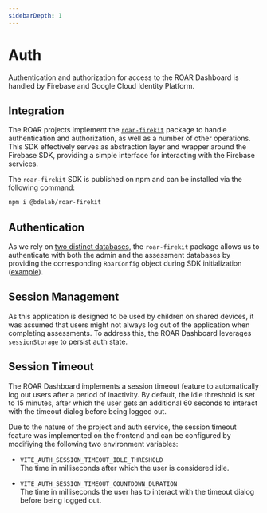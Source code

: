 ```yaml
---
sidebarDepth: 1
---
```

# Auth

Authentication and authorization for access to the ROAR Dashboard is handled by Firebase and Google Cloud Identity Platform.

## Integration
The ROAR projects implement the [`roar-firekit`](https://github.com/yeatmanlab/roar-firekit/) package to handle authentication and authorization, as well as a
number of other operations. This SDK effectively serves as abstraction layer and wrapper around the Firebase SDK,
providing a simple interface for interacting with the Firebase services. 

The `roar-firekit` SDK is published on npm and can be installed via the following command:
```bash
npm i @bdelab/roar-firekit
```

## Authentication
As we rely on [two distinct databases](/roar-docs/databases/), the `roar-firekit` package allows us to authenticate with both the
admin and the assessment databases by providing the corresponding `RoarConfig` object during SDK initialization
([example](https://github.com/yeatmanlab/roar-dashboard/blob/main/src/config/firebaseRoar.js)). 


## Session Management
As this application is designed to be used by children on shared devices, it was assumed that users might not always log
out of the application when completing assessments. To address this, the ROAR Dashboard leverages `sessionStorage` to
persist auth state. 

## Session Timeout
The ROAR Dashboard implements a session timeout feature to automatically log out users after a period of inactivity. By
default, the idle threshold is set to 15 minutes, after which the user gets an additional 60 seconds to interact with
the timeout dialog before being logged out.

Due to the nature of the project and auth service, the session timeout feature was implemented on the frontend and can
be configured by modifiying the following two environment variables:
- `VITE_AUTH_SESSION_TIMEOUT_IDLE_THRESHOLD`<br>
  The time in milliseconds after which the user is considered idle.<br>

- `VITE_AUTH_SESSION_TIMEOUT_COUNTDOWN_DURATION`<br>
  The time in milliseconds the user has to interact with the timeout dialog before being logged out. <br>